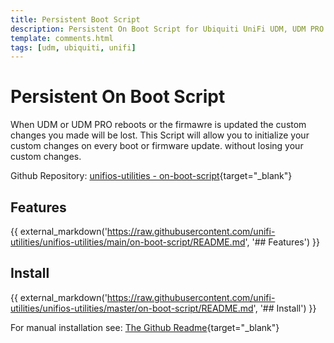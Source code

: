 ```yaml
---
title: Persistent Boot Script
description: Persistent On Boot Script for Ubiquiti UniFi UDM, UDM PRO which allows you to persists custom modifications to the system.
template: comments.html
tags: [udm, ubiquiti, unifi]
---
```


# Persistent On Boot Script

When UDM or UDM PRO reboots or the firmawre is updated the custom changes you made will be lost.
This Script will allow you to initialize your custom changes on every boot or firmware update. without losing your custom changes.

Github Repository: [unifios-utilities - on-boot-script][unifi-utilities-github-url]{target="\_blank"}

## Features

{{ external_markdown('https://raw.githubusercontent.com/unifi-utilities/unifios-utilities/main/on-boot-script/README.md', '## Features') }}

## Install

{{ external_markdown('https://raw.githubusercontent.com/unifi-utilities/unifios-utilities/master/on-boot-script/README.md', '## Install') }}

For manual installation see: [The Github Readme][manually-install-steps-url]{target="\_blank"}

<!-- appendices -->

<!-- urls -->

[unifi-utilities-github-url]: https://github.com/unifi-utilities/unifios-utilities/tree/main/on-boot-script 'on-boot-script Github Repository'
[manually-install-steps-url]: https://github.com/unifi-utilities/unifios-utilities/tree/main/on-boot-script#manually-install-steps 'Manually Install Steps'

<!-- images -->

<!--css-->

<!-- end appendices -->
